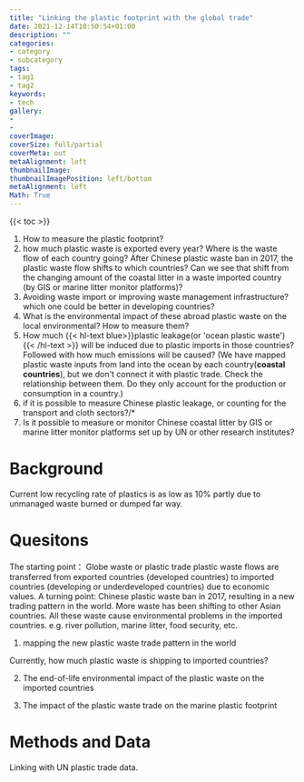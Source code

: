 ```yaml
---
title: "Linking the plastic footprint with the global trade"
date: 2021-12-14T10:50:54+01:00
description: ""
categories:
- category
- subcategory
tags:
- tag1
- tag2
keywords:
- tech
gallery:
-
-
coverImage:
coverSize: full/partial
coverMeta: out
metaAlignment: left
thumbnailImage:
thumbnailImagePosition: left/bottom
metaAlignment: left
Math: True
---
```


<!--more-->
{{< toc >}}
1. How to measure the plastic footprint?
2. how much plastic waste is exported every year? Where is the waste flow of each country going? After Chinese plastic waste ban in 2017, the plastic waste flow shifts to which countries? Can we see that shift from the changing amount of the coastal litter in a waste imported country (by GIS or marine litter monitor platforms)?
3. Avoiding waste import or improving waste management infrastructure? which one could be better in developing countries?
3. What is the environmental impact of these abroad plastic waste on the local environmental? How to measure them?
4. How much {{< hl-text blue>}}plastic leakage(or 'ocean plastic waste'){{< /hl-text >}} will be induced due to plastic imports in those countries? Followed with how much emissions will be caused? (We have mapped plastic waste inputs from land into the ocean by each country(**coastal countries**), but we don't connect it with plastic trade. Check the relationship between them. Do they only account for the production or consumption in a country.)
5. if it is possible to measure Chinese plastic leakage, or counting for the transport and cloth sectors?/*
6. Is it possible to measure or monitor Chinese coastal litter by GIS or marine litter monitor platforms set up by UN or other research institutes?

# Background
Current low recycling rate of plastics is as low as 10% partly due to unmanaged waste burned or dumped far way.

# Quesitons
The starting point： Globe waste or plastic trade
plastic waste flows are transferred from exported countries (developed countries) to imported countries (developing or underdeveloped countries) due to economic values.
A turning point: Chinese plastic waste ban in 2017, resulting in a new trading pattern in the world. More waste has been shifting to other Asian countries.
All these waste cause environmental problems in the imported countries. e.g. river pollution, marine litter, food security, etc.

1. mapping the new plastic waste trade pattern in the world

Currently, how much plastic waste is shipping to imported countries?

2. The end-of-life environmental impact of the plastic waste on the imported countries

3. The impact of the plastic waste trade on the marine plastic footprint

# Methods and Data

Linking with UN plastic trade data.
